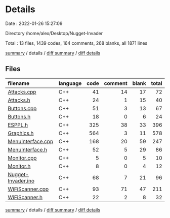 # Details

Date : 2022-01-26 15:27:09

Directory /home/alex/Desktop/Nugget-Invader

Total : 13 files,  1439 codes, 164 comments, 268 blanks, all 1871 lines

[summary](results.md) / details / [diff summary](diff.md) / [diff details](diff-details.md)

## Files
| filename | language | code | comment | blank | total |
| :--- | :--- | ---: | ---: | ---: | ---: |
| [Attacks.cpp](/Attacks.cpp) | C++ | 41 | 14 | 17 | 72 |
| [Attacks.h](/Attacks.h) | C++ | 24 | 1 | 15 | 40 |
| [Buttons.cpp](/Buttons.cpp) | C++ | 51 | 3 | 13 | 67 |
| [Buttons.h](/Buttons.h) | C++ | 18 | 0 | 6 | 24 |
| [ESPPL.h](/ESPPL.h) | C++ | 325 | 38 | 33 | 396 |
| [Graphics.h](/Graphics.h) | C++ | 564 | 3 | 11 | 578 |
| [MenuInterface.cpp](/MenuInterface.cpp) | C++ | 168 | 20 | 59 | 247 |
| [MenuInterface.h](/MenuInterface.h) | C++ | 52 | 5 | 29 | 86 |
| [Monitor.cpp](/Monitor.cpp) | C++ | 5 | 0 | 5 | 10 |
| [Monitor.h](/Monitor.h) | C++ | 8 | 0 | 4 | 12 |
| [Nugget-Invader.ino](/Nugget-Invader.ino) | C++ | 68 | 7 | 21 | 96 |
| [WiFiScanner.cpp](/WiFiScanner.cpp) | C++ | 93 | 71 | 47 | 211 |
| [WiFiScanner.h](/WiFiScanner.h) | C++ | 22 | 2 | 8 | 32 |

[summary](results.md) / details / [diff summary](diff.md) / [diff details](diff-details.md)